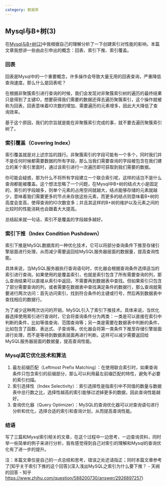 ```yaml
---
category: 数据库
---
```




## Mysql与B+树(3)

在[Mysql与B+树(2)](https://yedong666.github.io/blogs/%E6%95%B0%E6%8D%AE%E5%BA%93/2022/02/15/Mysql%E4%B8%8EB+%E6%A0%91(2).html)中我根据自己的理解分析了一下创建索引对性能的影响，本篇文章我想讲一些由此引申出的概念：回表、索引下推、索引覆盖。

### 回表

回表是Mysql中的一个重要概念，许多操作会导致大量无用的回表查询，严重降低查询速度。那么什么是回表呢？

在根据非聚簇索引进行查询的时候，我们会发现对非聚簇索引树的遍历的最终结果只是得到了主键ID，想要获得我们需要的数据还得去遍历聚簇索引，这个操作就被称为回表，回表意味着IO次数的增加、需要遍历的元素增多，因此大大降低了查询效率。

基于这个原因，我们的宗旨就是能在非聚簇索引完成的事，就不要去遍历聚簇索引树了。

### 索引覆盖（Covering Index）

索引覆盖就是对上述宗旨的践行。非聚簇索引的字段可能有一个多个，同时我们并不是任何时候都需要数据的所有字段，那么当我们需要查询的字段被包含在我们建立的某个索引里面时，通过该索引进行一次遍历即可获取到我们需要的数据。

你可能会疑惑，那为什么不将所有字段建立一个联合索引呢，这样的话岂不是什么查询都能被覆盖。这个想法忽略了一个问题，在Mysql中B+树的结点大小是固定的，索引的字段越多，则单个元素的占用空间就越大，结点能够存储的元素就越少，意味着我们需要更多的节点来存放这些元素，而更多的结点则意味着B+树的高度会变高，使得查询的IO次数变多；并且其这样的B+树的维护以及元素之间的比较时的性能消耗也会跟着大大提高。

总结起来就一句话，索引不是覆盖的字段越多越好。

### 索引下推（Index Condition Pushdown）

索引下推是MySQL数据库的一种优化技术，它可以将部分查询条件下推至存储引擎层面进行处理，从而减少需要返回给MySQL服务器层面的数据量，提高查询性能。

具体来说，当MySQL服务器执行查询语句时，优化器会根据查询条件选择适当的索引进行查询。如果使用的是覆盖索引，也就是索引包含了所有需要查询的列，那么查询结果可以直接从索引中返回，不需要再到数据表中查找。但如果索引只包含了部分需要查询的列，或者需要在数据表中查找满足条件的数据行，那么查询就需要进行两次访问：首先访问索引，找到符合条件的主键或行号，然后再到数据表中查找相应的数据行。

为了减少这种两次访问的开销，MySQL引入了索引下推技术。具体来说，当优化器选择使用索引进行查询时，它会将查询条件分为两类：一类是可以直接在索引中判断的条件，比如等值查询、范围查询等；另一类是需要在数据表中判断的条件，比如包含了函数、表达式、子查询等。优化器会将第一类条件下推至存储引擎层面进行处理，而不是等待到数据表层面再进行判断。这样可以减少需要返回给MySQL服务器层面的数据量，提高查询性能。

### Mysql其它优化技术和算法

1. 最左前缀匹配（Leftmost Prefix Matching）：在使用联合索引时，如果查询条件只包含索引的前缀部分，那么可以利用最左前缀匹配的特性，避免不必要的索引扫描。
2. 索引选择性（Index Selectivity）：索引选择性是指索引中不同值的数量与数据表中总行数之比，选择性越高的索引能够过滤掉更多的数据，因此查询性能越好。
3. 查询优化器（Query Optimizer）：MySQL的查询优化器可以对查询语句进行分析和优化，选择合适的索引和查询计划，从而提高查询性能。

### 结语

写了三篇和Mysql索引相关的文章，在这个过程中一边思考，一边查询资料，同时举一些简单的例子来进行分析，我有感觉得到自己对索引的理解和Mysql的查询优化有了进一步的提升。

注：本篇文章仅是自己的一点总结和思考，错误之处还请指正；同时本篇文章参考了[知乎关于索引下推的这个回答](深入浅出MySQL之索引为什么要下推？ - 天阙的回答 - 知乎 https://www.zhihu.com/question/588200730/answer/2926897257)

